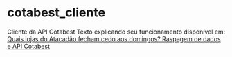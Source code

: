 # cotabest_cliente
Cliente da API Cotabest
Texto explicando seu funcionamento disponível em:   
[Quais lojas do Atacadão fecham cedo aos domingos? Raspagem de dados e API Cotabest](https://richelmy.medium.com/quais-lojas-do-atacad%C3%A3o-fecham-cedo-aos-domingos-raspagem-de-dados-e-api-cotabest-7a84193c8e26)